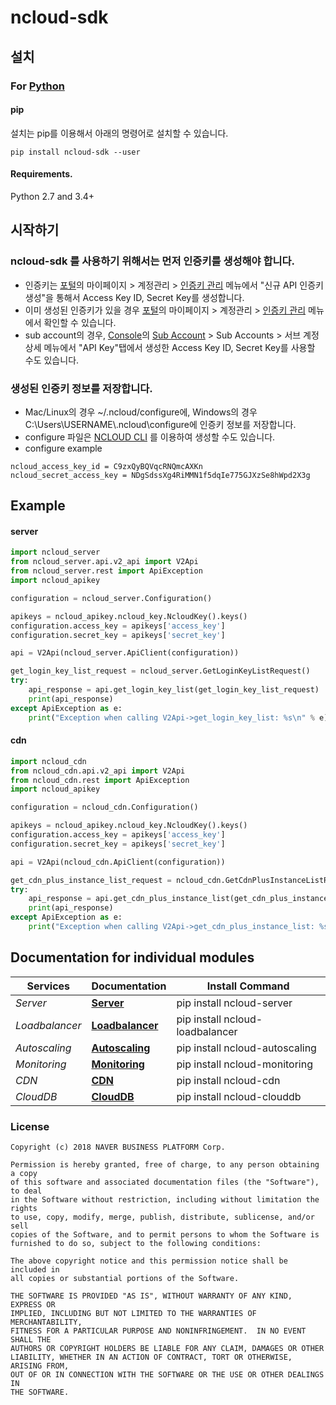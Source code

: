 # ncloud-sdk

## 설치

### For [Python](https://www.python.org/)

#### pip
설치는 pip를 이용해서 아래의 명령어로 설치할 수 있습니다.

```
pip install ncloud-sdk --user
```

#### Requirements.
Python 2.7 and 3.4+

## 시작하기

### ncloud-sdk 를 사용하기 위해서는 먼저 인증키를 생성해야 합니다.
- 인증키는 [포털](https://www.ncloud.com)의 마이페이지 > 계정관리 > [인증키 관리](https://www.ncloud.com/mypage/manage/authkey) 메뉴에서 "신규 API 인증키 생성"을 통해서 Access Key ID, Secret Key를 생성합니다.
- 이미 생성된 인증키가 있을 경우 [포털](https://www.ncloud.com)의 마이페이지 > 계정관리 > [인증키 관리](https://www.ncloud.com/mypage/manage/authkey) 메뉴에서 확인할 수 있습니다.
- sub account의 경우, [Console](https://console.ncloud.com)의 [Sub Account](https://console.ncloud.com/iam/dashboard) > Sub Accounts > 서브 계정 상세 메뉴에서 "API Key"탭에서 생성한 Access Key ID, Secret Key를 사용할 수도 있습니다.

### 생성된 인증키 정보를 저장합니다.
- Mac/Linux의 경우 ~/.ncloud/configure에, Windows의 경우 C:\Users\USERNAME\\.ncloud\configure에 인증키 정보를 저장합니다.
- configure 파일은 [NCLOUD CLI](http://docs.ncloud.com/ko/tool/tool-3-1.html) 를 이용하여 생성할 수도 있습니다.
- configure example
```
ncloud_access_key_id = C9zxQyBQVqcRNQmcAXKn
ncloud_secret_access_key = NDgSdssXg4RiMMN1f5dqIe775GJXzSe8hWpd2X3g
```

## Example

#### server

```python
import ncloud_server
from ncloud_server.api.v2_api import V2Api
from ncloud_server.rest import ApiException
import ncloud_apikey

configuration = ncloud_server.Configuration()

apikeys = ncloud_apikey.ncloud_key.NcloudKey().keys()
configuration.access_key = apikeys['access_key']
configuration.secret_key = apikeys['secret_key']

api = V2Api(ncloud_server.ApiClient(configuration))

get_login_key_list_request = ncloud_server.GetLoginKeyListRequest()
try:
    api_response = api.get_login_key_list(get_login_key_list_request)
    print(api_response)
except ApiException as e:
    print("Exception when calling V2Api->get_login_key_list: %s\n" % e)
```

#### cdn

```python
import ncloud_cdn
from ncloud_cdn.api.v2_api import V2Api
from ncloud_cdn.rest import ApiException
import ncloud_apikey

configuration = ncloud_cdn.Configuration()

apikeys = ncloud_apikey.ncloud_key.NcloudKey().keys()
configuration.access_key = apikeys['access_key']
configuration.secret_key = apikeys['secret_key']

api = V2Api(ncloud_cdn.ApiClient(configuration))

get_cdn_plus_instance_list_request = ncloud_cdn.GetCdnPlusInstanceListRequest()
try:
    api_response = api.get_cdn_plus_instance_list(get_cdn_plus_instance_list_request)
    print(api_response)
except ApiException as e:
    print("Exception when calling V2Api->get_cdn_plus_instance_list: %s\n" % e)
```

## Documentation for individual modules

Services | Documentation | Install Command
------------ | ------------- | -------------
*Server* | [**Server**](https://github.com/NaverCloudPlatform/ncloud-sdk-python/blob/master/lib/services/server/README.md) | pip install ncloud-server
*Loadbalancer* | [**Loadbalancer**](https://github.com/NaverCloudPlatform/ncloud-sdk-python/blob/master/lib/services/loadbalancer/README.md) | pip install ncloud-loadbalancer
*Autoscaling* | [**Autoscaling**](https://github.com/NaverCloudPlatform/ncloud-sdk-python/blob/master/lib/services/autoscaling/README.md) | pip install ncloud-autoscaling
*Monitoring* | [**Monitoring**](https://github.com/NaverCloudPlatform/ncloud-sdk-python/blob/master/lib/services/monitoring/README.md) | pip install ncloud-monitoring
*CDN* | [**CDN**](https://github.com/NaverCloudPlatform/ncloud-sdk-python/blob/master/lib/services/cdn/README.md) | pip install ncloud-cdn
*CloudDB* | [**CloudDB**](https://github.com/NaverCloudPlatform/ncloud-sdk-python/blob/master/lib/services/clouddb/README.md) | pip install ncloud-clouddb


### License

```
Copyright (c) 2018 NAVER BUSINESS PLATFORM Corp.

Permission is hereby granted, free of charge, to any person obtaining a copy
of this software and associated documentation files (the "Software"), to deal
in the Software without restriction, including without limitation the rights
to use, copy, modify, merge, publish, distribute, sublicense, and/or sell
copies of the Software, and to permit persons to whom the Software is
furnished to do so, subject to the following conditions:

The above copyright notice and this permission notice shall be included in
all copies or substantial portions of the Software.

THE SOFTWARE IS PROVIDED "AS IS", WITHOUT WARRANTY OF ANY KIND, EXPRESS OR
IMPLIED, INCLUDING BUT NOT LIMITED TO THE WARRANTIES OF MERCHANTABILITY,
FITNESS FOR A PARTICULAR PURPOSE AND NONINFRINGEMENT.  IN NO EVENT SHALL THE
AUTHORS OR COPYRIGHT HOLDERS BE LIABLE FOR ANY CLAIM, DAMAGES OR OTHER
LIABILITY, WHETHER IN AN ACTION OF CONTRACT, TORT OR OTHERWISE, ARISING FROM,
OUT OF OR IN CONNECTION WITH THE SOFTWARE OR THE USE OR OTHER DEALINGS IN
THE SOFTWARE.
```
